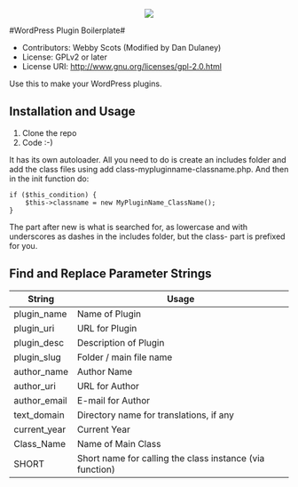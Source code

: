 <p align="center">
  <a href="https://github.com/duplaja/wordpress-plugin-simple-boilerplate/LICENSE">
    <img src="https://img.shields.io/cran/l/devtools.svg?style=plastic">
  </a>


</p>

#WordPress Plugin Boilerplate#

* Contributors: Webby Scots (Modified by Dan Dulaney)
* License: GPLv2 or later
* License URI: http://www.gnu.org/licenses/gpl-2.0.html

Use this to make your WordPress plugins.

## Installation and Usage

1. Clone the repo
2. Code :-)

It has its own autoloader. All you need to do is create an includes folder and add the class files using add class-mypluginname-classname.php. And then in the init function do:

~~~
if ($this_condition) {
    $this->classname = new MyPluginName_ClassName();
} 
~~~

The part after new is what is searched for, as lowercase and with underscores as dashes in the includes folder, but the class- part is prefixed for you.

## Find and Replace Parameter Strings
| String | Usage |
|-------------|---------|
| plugin_name | Name of Plugin |
| plugin_uri | URL for Plugin |
| plugin_desc | Description of Plugin |
| plugin_slug | Folder / main file name |
| author_name | Author Name |
| author_uri | URL for Author |
| author_email | E-mail for Author |
| text_domain | Directory name for translations, if any |
| current_year | Current Year |
| Class_Name | Name of Main Class |
| SHORT |Short name for calling the class instance (via function) |

